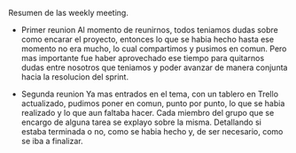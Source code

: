 Resumen de las weekly meeting.

- Primer reunion 
Al momento de reunirnos, todos teniamos dudas sobre como encarar el proyecto, entonces lo que se habia hecho hasta ese momento no era mucho, lo cual compartimos y pusimos en comun.
Pero mas importante fue haber aprovechado ese tiempo para quitarnos dudas entre nosotros que teniamos y poder avanzar de manera conjunta hacia la resolucion del sprint.

- Segunda reunion
Ya mas entrados en el tema, con un tablero en Trello actualizado, pudimos poner en comun, punto por punto, lo que se habia realizado y lo que aun faltaba hacer. 
Cada miembro del grupo que se encargo de alguna tarea se explayo sobre la misma. Detallando si estaba terminada o no, como se habia hecho y, de ser necesario, como se iba a finalizar.